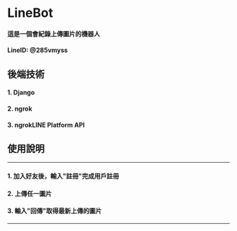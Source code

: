# LineBot
#### 這是一個會紀錄上傳圖片的機器人
#### LineID: @285vmyss

## 後端技術
#### 1. Django
#### 2. ngrok
#### 3. ngrokLINE Platform API 

## 使用說明
-----------------------------------------------------------------
#### 1. 加入好友後，輸入"註冊"完成用戶註冊
#### 2. 上傳任一圖片
#### 3. 輸入"回傳"取得最新上傳的圖片
-----------------------------------------------------------------
